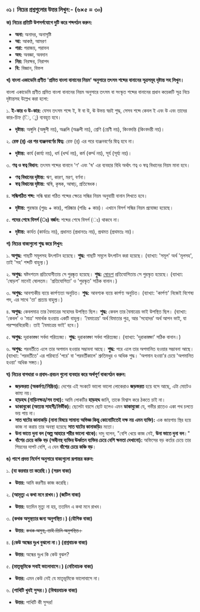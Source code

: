 
### **০১। নিচের প্রশ্নগুলোর উত্তর লিখুন:- (৬×৫ = ৩০)**

**ক) নিচের প্রতিটি উপসর্গযোগে দুটি করে শব্দগঠন করুন:**
*   **অনা:** অনাদর, অনাসৃষ্টি
*   **আ:** আকণ্ঠ, আমরণ
*   **পরা:** পরাজয়, পরাভব
*   **অব:** অবজ্ঞা, অবদান
*   **নির:** নিরক্ষর, নিরাপদ
*   **বি:** বিজ্ঞান, বিফল

**খ) বাংলা একাডেমি প্রণীত 'প্রমিত বাংলা বানানের নিয়ম' অনুসারে তৎসম শব্দের বানানের সূত্রসমূহ দৃষ্টান্ত সহ লিখুন।**

বাংলা একাডেমি প্রণীত প্রমিত বাংলা বানানের নিয়ম অনুসারে তৎসম বা সংস্কৃত শব্দের বানানের প্রধান কয়েকটি সূত্র নিচে দৃষ্টান্তসহ উল্লেখ করা হলো:

১. **ই-কার ও উ-কার:** যেসব তৎসম শব্দে ই, ঈ বা উ, ঊ উভয় স্বরই শুদ্ধ, সেসব শব্দে কেবল ই এবং উ এবং তাদের কার-চিহ্ন (ি, ু) ব্যবহৃত হবে।
   *   **দৃষ্টান্ত:** অঙ্গুলি (অঙ্গুলী নয়), অঞ্জলি (অঞ্জলী নয়), শ্রেণি (শ্রেণী নয়), কিংবদন্তি (কিংবদন্তী নয়)।

২. **রেফ (র্) এর পর ব্যঞ্জনবর্ণের দ্বিত্ব:** রেফ (র্) এর পরে ব্যঞ্জনবর্ণের দ্বিত্ব হবে না।
   *   **দৃষ্টান্ত:** কার্য (কার্য্য নয়), ধর্ম (ধর্ম্ম নয়), কর্ম (কর্ম্ম নয়), সূর্য (সূর্য্য নয়)।

৩. **ণত্ব ও ষত্ব বিধান:** তৎসম শব্দের বানানে 'ণ' এবং 'ষ' এর ব্যবহার বিধি অর্থাৎ ণত্ব ও ষত্ব বিধানের নিয়ম মানা হবে।
   *   **ণত্ব বিধানের দৃষ্টান্ত:** ঋণ, কারণ, মরণ, বর্ণনা।
   *   **ষত্ব বিধানের দৃষ্টান্ত:** ঋষি, কৃষক, আষাঢ়, প্রতিষেধক।

৪. **সন্ধিগঠিত শব্দ:** সন্ধি দ্বারা গঠিত শব্দের ক্ষেত্রে সন্ধির নিয়ম অনুযায়ী বানান লিখতে হবে।
   *   **দৃষ্টান্ত:** পুরস্কার (পুরঃ + কার), পরিষ্কার (পরিঃ + কার)। এখানে বিসর্গ সন্ধির নিয়ম প্রযোজ্য হয়েছে।

৫. **পদের শেষে বিসর্গ (ঃ) বর্জন:** শব্দের শেষে বিসর্গ (ঃ) থাকবে না।
   *   **দৃষ্টান্ত:** কার্যত (কার্যতঃ নয়), প্রধানত (প্রধানতঃ নয়), প্রথমত (প্রথমতঃ নয়)।

**গ) নিচের বাক্যগুলো শুদ্ধ করে লিখুন:**

১. **অশুদ্ধ:** গাছটি সমূলসহ উৎপাটন হয়েছে।
   **শুদ্ধ:** গাছটি সমূলে উৎপাটন করা হয়েছে। (ব্যাখ্যা: 'সমূল' অর্থ 'মূলসহ', তাই 'সহ' শব্দটি বাহুল্য।)

২. **অশুদ্ধ:** ষষ্টদশতম প্রতিযোগীতায় সে পুরষ্কৃত হয়েছে।
   **শুদ্ধ:** <u>ষোড়শ</u> প্রতিযোগিতায় সে পুরস্কৃত হয়েছে। (ব্যাখ্যা: 'ষোড়শ' মানেই ষোলতম। 'প্রতিযোগিতা' ও 'পুরস্কৃত' সঠিক বানান।)

৩. **অশুদ্ধ:** আবশ্যকীয় ব্যয়ে কার্পণ্যতা অনুচিত।
   **শুদ্ধ:** আবশ্যক ব্যয়ে কার্পণ্য অনুচিত। (ব্যাখ্যা: 'কার্পণ্য' নিজেই বিশেষ্য পদ, এর সাথে 'তা' প্রত্যয় বাহুল্য।)

৪. **অশুদ্ধ:** কেবলমাত্র তার বৈমাত্রের সহোদর উপস্থিত ছিল।
   **শুদ্ধ:** কেবল তার বৈমাত্রেয় ভাই উপস্থিত ছিল। (ব্যাখ্যা: 'কেবল' ও 'মাত্র' সমার্থক হওয়ায় একটি বাহুল্য। 'বৈমাত্রেয়' অর্থ বিমাতার পুত্র, আর 'সহোদর' অর্থ আপন ভাই, যা পরস্পরবিরোধী। তাই 'বৈমাত্রেয় ভাই' হবে।)

৫. **অশুদ্ধ:** দূরাকাঙ্ক্ষা সর্বদা পরিত্যজ্য।
   **শুদ্ধ:** দূরাকাঙ্ক্ষা সর্বদা পরিত্যজ্য। (ব্যাখ্যা: 'দূরাকাঙ্ক্ষা' সঠিক বানান।)

৬. **অশুদ্ধ:** পরবর্তীতে এলে তার অপমান হওয়ার সম্ভাবনা আছে।
   **শুদ্ধ:** পরে এলে তার অপমানিত হওয়ার সম্ভাবনা আছে। (ব্যাখ্যা: 'পরবর্তীতে' এর পরিবর্তে 'পরে' বা 'পরবর্তীকালে' শ্রুতিমধুর ও অধিক শুদ্ধ। 'অপমান হওয়া'র চেয়ে 'অপমানিত হওয়া' অধিক সঙ্গত।)

**ঘ) নিচের বাগধারা ও প্রবাদ-প্রবচন গুলো ব্যবহার করে অর্থপূর্ণ বাক্যগঠন করুন:**

*   **জড়ভরত (অকর্মণ্য/নিষ্ক্রিয়):** দেশের এই সংকটে ভালো ভালো লোকেরাও **জড়ভরত** হয়ে বসে আছে, এটা মোটেও কাম্য নয়।
*   **হাড়হদ্দ (নাড়িনক্ষত্র/সব তথ্য):** আমি লোকটির **হাড়হদ্দ** জানি, তাকে বিশ্বাস করে ঠকতে চাই না।
*   **ডাকাবুকো (অত্যন্ত সাহসী/নির্ভীক):** ছেলেটা বয়সে ছোট হলেও এমন **ডাকাবুকো** যে, গভীর রাতেও একা পথ চলতে ভয় পায় না।
*   **সাত ঘাটের কানাকড়ি (নানা বিষয়ে সামান্য অভিজ্ঞ কিন্তু কোনোটিতেই দক্ষ নয় এমন ব্যক্তি):** এক জায়গায় স্থির হয়ে কাজ না করায় তার অবস্থা হয়েছে **সাত ঘাটের কানাকড়ি**র মতো।
*   **উনা ভাতে দুনা বল (অল্প আহারে শরীর ভালো থাকে):** দাদু বলেন, "বেশি খেয়ে কাজ নেই, **উনা ভাতে দুনা বল**।"
*   **বাঁশের চেয়ে কঞ্চি বড় (অধীনস্থ ব্যক্তির ঊর্ধ্বতন ব্যক্তির চেয়ে বেশি ক্ষমতা দেখানো):** অফিসের বড় কর্তার চেয়ে তার পিয়নের দাপট বেশি, এ যেন **বাঁশের চেয়ে কঞ্চি বড়**।

**ঙ) পাশে প্রদত্ত নির্দেশ অনুসারে বাক্যগুলো রূপান্তর করুন:**

১. **(যা করবার তা করেছি।) (সরল বাক্য)**
   *   **উত্তর:** আমি করণীয় কাজ করেছি।

২. **(আমৃত্যু এ কথা মনে রাখব।) (জটিল বাক্য)**
   *   **উত্তর:** যতদিন মৃত্যু না হয়, ততদিন এ কথা মনে রাখব।

৩. **(কথক অসুস্থতার জন্য অনুপস্থিত।) (যৌগিক বাক্য)**
   *   **উত্তর:** ~~কথক অসুস্থ, তাই তিনি অনুপস্থিত।~~

৪. **(কেউ অন্ধের দুঃখ বুঝলো না।) (প্রশ্নবাচক বাক্য)**
   *   **উত্তর:** অন্ধের দুঃখ কি কেউ বুঝল?

৫. **(মাতৃভূমিকে সবাই ভালোবাসে।) (নেতিবাচক বাক্য)**
   *   **উত্তর:** এমন কেউ নেই যে মাতৃভূমিকে ভালোবাসে না।

৬. **(পাখিটি খুবই সুন্দর।) (বিস্ময়বাচক বাক্য)**
   *   **উত্তর:** পাখিটি কী সুন্দর!